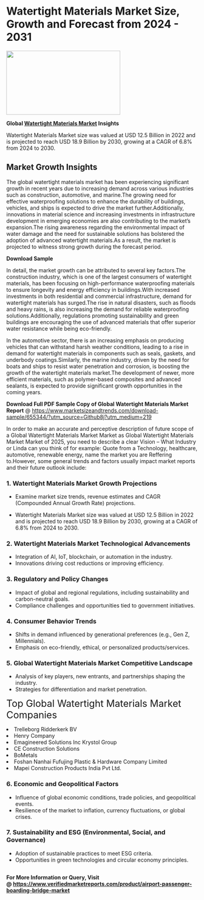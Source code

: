 <H1>Watertight Materials Market Size, Growth and Forecast from 2024 - 2031</H1><img class="aligncenter size-medium wp-image-584254" src="https://thirdeyenews.in/wp-content/uploads/2024/09/Global-Market-Research-300x168.jpeg" alt="" width="300" height="168" /><p><strong>Global&nbsp;<a href="https://www.marketsizeandtrends.com/download-sample/655344/?utm_source=Github8j?utm_medium=219">Watertight Materials Market</a> Insights</strong></p><p>Watertight Materials Market size was valued at USD 12.5 Billion in 2022 and is projected to reach USD 18.9 Billion by 2030, growing at a CAGR of 6.8% from 2024 to 2030.</p><p><h2>Market Growth Insights</h2> <p>The global watertight materials market has been experiencing significant growth in recent years due to increasing demand across various industries such as construction, automotive, and marine.The growing need for effective waterproofing solutions to enhance the durability of buildings, vehicles, and ships is expected to drive the market further.Additionally, innovations in material science and increasing investments in infrastructure development in emerging economies are also contributing to the market’s expansion.The rising awareness regarding the environmental impact of water damage and the need for sustainable solutions has bolstered the adoption of advanced watertight materials.As a result, the market is projected to witness strong growth during the forecast period.</p> <p><strong>Download Sample</strong></p> <p>In detail, the market growth can be attributed to several key factors.The construction industry, which is one of the largest consumers of watertight materials, has been focusing on high-performance waterproofing materials to ensure longevity and energy efficiency in buildings.With increased investments in both residential and commercial infrastructure, demand for watertight materials has surged.The rise in natural disasters, such as floods and heavy rains, is also increasing the demand for reliable waterproofing solutions.Additionally, regulations promoting sustainability and green buildings are encouraging the use of advanced materials that offer superior water resistance while being eco-friendly.</p> <p>In the automotive sector, there is an increasing emphasis on producing vehicles that can withstand harsh weather conditions, leading to a rise in demand for watertight materials in components such as seals, gaskets, and underbody coatings.Similarly, the marine industry, driven by the need for boats and ships to resist water penetration and corrosion, is boosting the growth of the watertight materials market.The development of newer, more efficient materials, such as polymer-based composites and advanced sealants, is expected to provide significant growth opportunities in the coming years.</p> <p><span class=""><strong>Download Full PDF Sample Copy of Global Watertight Materials Market Report</strong> @ <a href="https://www.marketsizeandtrends.com/download-sample/655344/?utm_source=Github8j?utm_medium=219" target="_blank">https://www.marketsizeandtrends.com/download-sample/655344/?utm_source=Github8j?utm_medium=219</a></span></p><p>In order to make an accurate and perceptive description of future scope of a Global&nbsp;Watertight Materials Market Market as Global&nbsp;Watertight Materials Market Market of 2025, you need to describe a clear Vision &ndash; What Industry or Linda can you think of for example: Quote from a Technology, healthcare, automotive, renewable energy, name the market you are Reffering to.However, some general trends and factors usually impact market reports and their future outlook include:</p><h3>1.&nbsp;<strong>Watertight Materials Market Growth Projections</strong></h3><ul><li>Examine market size trends, revenue estimates and CAGR (Compounded Annual Growth Rate) projections.</li><li><p>Watertight Materials Market size was valued at USD 12.5 Billion in 2022 and is projected to reach USD 18.9 Billion by 2030, growing at a CAGR of 6.8% from 2024 to 2030.</p></li></ul><h3>2.&nbsp;<strong>Watertight Materials Market Technological Advancements</strong></h3><ul><li>Integration of AI, IoT, blockchain, or automation in the industry.</li><li>Innovations driving cost reductions or improving efficiency.</li></ul><h3>3.&nbsp;<strong>Regulatory and Policy Changes</strong></h3><ul><li>Impact of global and regional regulations, including sustainability and carbon-neutral goals.</li><li>Compliance challenges and opportunities tied to government initiatives.</li></ul><h3>4.&nbsp;<strong>Consumer Behavior Trends</strong></h3><ul><li>Shifts in demand influenced by generational preferences (e.g., Gen Z, Millennials).</li><li>Emphasis on eco-friendly, ethical, or personalized products/services.</li></ul><h3>5.&nbsp;<strong>Global Watertight Materials Market Competitive Landscape</strong></h3><ul><li>Analysis of key players, new entrants, and partnerships shaping the industry.</li><li>Strategies for differentiation and market penetration.</li></ul><p data-pm-slice="1 1 []"><span style="color: inherit; font-family: inherit; font-size: 25px;">Top Global Watertight Materials Market Companies</span></p><div class="" data-test-id=""><p><li>Trelleborg Ridderkerk BV</li><li> Henry Company</li><li> Emagineered Solutions Inc Krystol Group</li><li> CE Construction Solutions</li><li> BoMetals</li><li> Foshan Nanhai Fufujing Plastic & Hardware Company Limited</li><li> Mapei Construction Products India Pvt Ltd.</li></p></div><h3>6.&nbsp;<strong>Economic and Geopolitical Factors</strong></h3><ul><li>Influence of global economic conditions, trade policies, and geopolitical events.</li><li>Resilience of the market to inflation, currency fluctuations, or global crises.</li></ul><h3>7.&nbsp;<strong>Sustainability and ESG (Environmental, Social, and Governance)</strong></h3><ul><li>Adoption of sustainable practices to meet ESG criteria.</li><li>Opportunities in green technologies and circular economy principles.</li></ul><h2><strong style="font-size: 14px;">For More Information or Query, Visit @&nbsp;</strong><a style="background-color: #ffffff; font-size: 14px;" href="https://www.marketsizeandtrends.com/report/watertight-materials-market/" target="_blank">https://www.verifiedmarketreports.com/product/airport-passenger-boarding-bridge-market</a></h2>